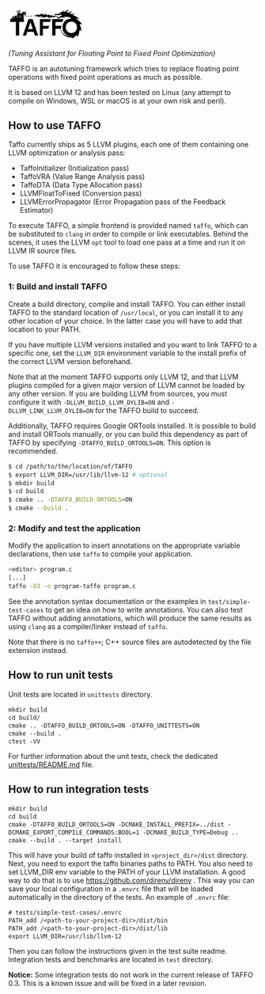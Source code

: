 <img src="doc/logo/TAFFO-logo-black.png" alt="TAFFO" width=30%>

*(Tuning Assistant for Floating Point to Fixed Point Optimization)*

TAFFO is an autotuning framework which tries to replace floating point operations with fixed point operations as much as possible.

It is based on LLVM 12 and has been tested on Linux (any attempt to compile on Windows, WSL or macOS is at your own risk and peril).

## How to use TAFFO

Taffo currently ships as 5 LLVM plugins, each one of them containing one LLVM optimization or analysis pass:

 - TaffoInitializer (Initialization pass)
 - TaffoVRA (Value Range Analysis pass)
 - TaffoDTA (Data Type Allocation pass)
 - LLVMFloatToFixed (Conversion pass)
 - LLVMErrorPropagator (Error Propagation pass of the Feedback Estimator)

To execute TAFFO, a simple frontend is provided named `taffo`, which can be substituted to `clang` in order to compile or link executables.
Behind the scenes, it uses the LLVM `opt` tool to load one pass at a time and run it on LLVM IR source files.

To use TAFFO it is encouraged to follow these steps:

### 1: Build and install TAFFO

Create a build directory, compile and install TAFFO.
You can either install TAFFO to the standard location of `/usr/local`, or you can install it to any other location of your choice.
In the latter case you will have to add that location to your PATH.

If you have multiple LLVM versions installed and you want to link TAFFO to a specific one, set the `LLVM_DIR` environment variable to the install prefix of the correct LLVM version beforehand.

Note that at the moment TAFFO supports only LLVM 12, and that LLVM plugins compiled for a given major version of LLVM cannot be loaded by any other version.
If you are building LLVM from sources, you must configure it with `-DLLVM_BUILD_LLVM_DYLIB=ON` and `-DLLVM_LINK_LLVM_DYLIB=ON` for the TAFFO build to succeed.

Additionally, TAFFO requires Google ORTools installed.
It is possible to build and install ORTools manually, or you can build this dependency as part of TAFFO by specifying `-DTAFFO_BUILD_ORTOOLS=ON`.
This option is recommended.

```sh
$ cd /path/to/the/location/of/TAFFO
$ export LLVM_DIR=/usr/lib/llvm-12 # optional
$ mkdir build
$ cd build
$ cmake .. -DTAFFO_BUILD_ORTOOLS=ON
$ cmake --build .
```

### 2: Modify and test the application

Modify the application to insert annotations on the appropriate variable declarations, then use `taffo` to compile your application.

```sh
<editor> program.c
[...]
taffo -O3 -o program-taffo program.c
```

See the annotation syntax documentation or the examples in `test/simple-test-cases` to get an idea on how to write annotations. You can also test TAFFO without adding annotations, which will produce the same results as using `clang` as a compiler/linker instead of `taffo`.

Note that there is no `taffo++`; C++ source files are autodetected by the file extension instead.

## How to run unit tests

Unit tests are located in `unittests` directory.

```shell
mkdir build
cd build/
cmake .. -DTAFFO_BUILD_ORTOOLS=ON -DTAFFO_UNITTESTS=ON
cmake --build .
ctest -VV
```
For further information about the unit tests, check the dedicated [unittests/README.md](unittests/README.md) file.

## How to run integration tests

```shell
mkdir build
cd build
cmake -DTAFFO_BUILD_ORTOOLS=ON -DCMAKE_INSTALL_PREFIX=../dist -DCMAKE_EXPORT_COMPILE_COMMANDS:BOOL=1 -DCMAKE_BUILD_TYPE=Debug ..
cmake --build . --target install
```

This will have your build of taffo installed in `<project_dir>/dist` directory.
Next, you need to export the taffo binaries paths to PATH.
You also need to set LLVM_DIR env variable to the PATH of your LLVM installation.
A good way to do that is to use https://github.com/direnv/direnv .
This way you can save your local configuration in a `.envrc` file 
that will be loaded automatically in the directory of the tests.
An example of `.envrc` file:

```shell
# tests/simple-test-cases/.envrc
PATH_add /<path-to-your-project-dir>/dist/bin
PATH_add /<path-to-your-project-dir>/dist/lib
export LLVM_DIR=/usr/lib/llvm-12
```

Then you can follow the instructions given in the test suite readme. 
Integration tests and benchmarks are located in `test` directory.

**Notice:** Some integration tests do not work in the current release of TAFFO 0.3.
This is a known issue and will be fixed in a later revision.
